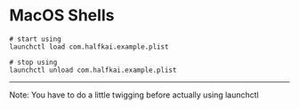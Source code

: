 # MacOS Shells


```shell
# start using
launchctl load com.halfkai.example.plist

# stop using
launchctl unload com.halfkai.example.plist
```

---------------

Note: You have to do a little twigging before actually using launchctl
